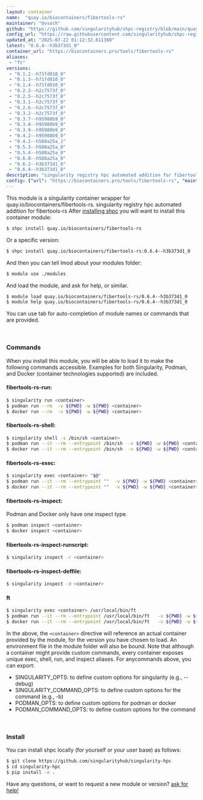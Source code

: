 ```yaml
---
layout: container
name:  "quay.io/biocontainers/fibertools-rs"
maintainer: "@vsoch"
github: "https://github.com/singularityhub/shpc-registry/blob/main/quay.io/biocontainers/fibertools-rs/container.yaml"
config_url: "https://raw.githubusercontent.com/singularityhub/shpc-registry/main/quay.io/biocontainers/fibertools-rs/container.yaml"
updated_at: "2025-07-22 01:12:32.611360"
latest: "0.6.4--h3b373d1_0"
container_url: "https://biocontainers.pro/tools/fibertools-rs"
aliases:
 - "ft"
versions:
 - "0.1.2--h71fd010_0"
 - "0.1.3--h71fd010_0"
 - "0.1.4--h71fd010_0"
 - "0.2.2--h2c7573f_0"
 - "0.2.5--h2c7573f_0"
 - "0.3.1--h2c7573f_0"
 - "0.2.6--h2c7573f_0"
 - "0.3.2--h2c7573f_0"
 - "0.3.7--h95980b9_0"
 - "0.3.8--h95980b9_0"
 - "0.3.9--h95980b9_0"
 - "0.4.2--h95980b9_0"
 - "0.4.2--h588a25a_1"
 - "0.5.3--h588a25a_0"
 - "0.5.4--h588a25a_0"
 - "0.6.0--h588a25a_0"
 - "0.6.2--h3b373d1_0"
 - "0.6.4--h3b373d1_0"
description: "singularity registry hpc automated addition for fibertools-rs"
config: {"url": "https://biocontainers.pro/tools/fibertools-rs", "maintainer": "@vsoch", "description": "singularity registry hpc automated addition for fibertools-rs", "latest": {"0.6.4--h3b373d1_0": "sha256:169813694418ace2c6f6db62a93263bbfe4674b53c51f38bbd88496711440745"}, "tags": {"0.1.2--h71fd010_0": "sha256:a66b88ea70106270a0ab246e45aada09593ffc2c02832698cf044c0f83c2bc3b", "0.1.3--h71fd010_0": "sha256:4af6107cde71afbdcbeffdb08db17e8dde249205cab0ceeec473bf93b70a5c6f", "0.1.4--h71fd010_0": "sha256:a7be71f0fd788a027c574d6a15be355f387a27683695e3a30f9d682141b1e8f0", "0.2.2--h2c7573f_0": "sha256:1d6fc774142135732c7af8560a844e4bc7dc3e65b3c232fbb75cc8e03098a8a2", "0.2.5--h2c7573f_0": "sha256:e3d1cab9bb4099a0cd95855428e851aae5e5ec8c16b87d02ffcd484b6a566761", "0.3.1--h2c7573f_0": "sha256:4ba5cd0dc81cdf7ac426d4b64d873616d232f9d8aa3c8cac12ffe701bfaa3fdd", "0.2.6--h2c7573f_0": "sha256:8f76e07535985a0a696b4cdae7ea59a48785ccab45e1ea7027c85ddb41103219", "0.3.2--h2c7573f_0": "sha256:c3be8fcf8ae862c2e55dc8c0b5294d5a5c8f56cf80ffea6a864390ddac2eed39", "0.3.7--h95980b9_0": "sha256:1d329e47f91937300b608e2fdb56c490f0674a32e2b72d47b3b09215c5d673ab", "0.3.8--h95980b9_0": "sha256:14997a90f7415b193e8fa551e8da174ea677587e98acec91fe674d707705ef57", "0.3.9--h95980b9_0": "sha256:f26f87e593661ec2d393846f81e4f3d2aabaa8293b1a177f5aff7f14270c1f67", "0.4.2--h95980b9_0": "sha256:23ae2ce2c153e910ad895f68db55e600dae33d5205644089baecbdb29b8c1a94", "0.4.2--h588a25a_1": "sha256:c6a41dd10446dfe0e6a219f7e9895cf60614976f058e55f17d3bc3792d7663ba", "0.5.3--h588a25a_0": "sha256:17ab39301674bdc69b80f2adc12f8c552939af0ef5c5bf7a4dd80811a5c1ac13", "0.5.4--h588a25a_0": "sha256:aaa0b22ed6a8d1f2814ca9cf5ae12b139844730949e4d92c0828485f4711fa88", "0.6.0--h588a25a_0": "sha256:1bc35601b990ceacae889dda7ee4fc1937d17247314eb31bcfb6fc52eb1d4dba", "0.6.2--h3b373d1_0": "sha256:9a4701bc60df73b66d2396bc879c4ed768e4db9fddae9a6f4b59d65fe0374a67", "0.6.4--h3b373d1_0": "sha256:169813694418ace2c6f6db62a93263bbfe4674b53c51f38bbd88496711440745"}, "docker": "quay.io/biocontainers/fibertools-rs", "aliases": {"ft": "/usr/local/bin/ft"}}
---
```


This module is a singularity container wrapper for quay.io/biocontainers/fibertools-rs.
singularity registry hpc automated addition for fibertools-rs
After [installing shpc](#install) you will want to install this container module:


```bash
$ shpc install quay.io/biocontainers/fibertools-rs
```

Or a specific version:

```bash
$ shpc install quay.io/biocontainers/fibertools-rs:0.6.4--h3b373d1_0
```

And then you can tell lmod about your modules folder:

```bash
$ module use ./modules
```

And load the module, and ask for help, or similar.

```bash
$ module load quay.io/biocontainers/fibertools-rs/0.6.4--h3b373d1_0
$ module help quay.io/biocontainers/fibertools-rs/0.6.4--h3b373d1_0
```

You can use tab for auto-completion of module names or commands that are provided.

<br>

### Commands

When you install this module, you will be able to load it to make the following commands accessible.
Examples for both Singularity, Podman, and Docker (container technologies supported) are included.

#### fibertools-rs-run:

```bash
$ singularity run <container>
$ podman run --rm  -v ${PWD} -w ${PWD} <container>
$ docker run --rm  -v ${PWD} -w ${PWD} <container>
```

#### fibertools-rs-shell:

```bash
$ singularity shell -s /bin/sh <container>
$ podman run --it --rm --entrypoint /bin/sh  -v ${PWD} -w ${PWD} <container>
$ docker run --it --rm --entrypoint /bin/sh  -v ${PWD} -w ${PWD} <container>
```

#### fibertools-rs-exec:

```bash
$ singularity exec <container> "$@"
$ podman run --it --rm --entrypoint ""  -v ${PWD} -w ${PWD} <container> "$@"
$ docker run --it --rm --entrypoint ""  -v ${PWD} -w ${PWD} <container> "$@"
```

#### fibertools-rs-inspect:

Podman and Docker only have one inspect type.

```bash
$ podman inspect <container>
$ docker inspect <container>
```

#### fibertools-rs-inspect-runscript:

```bash
$ singularity inspect -r <container>
```

#### fibertools-rs-inspect-deffile:

```bash
$ singularity inspect -d <container>
```


#### ft

```bash
$ singularity exec <container> /usr/local/bin/ft
$ podman run --it --rm --entrypoint /usr/local/bin/ft   -v ${PWD} -w ${PWD} <container> -c " $@"
$ docker run --it --rm --entrypoint /usr/local/bin/ft   -v ${PWD} -w ${PWD} <container> -c " $@"
```



In the above, the `<container>` directive will reference an actual container provided
by the module, for the version you have chosen to load. An environment file in the
module folder will also be bound. Note that although a container
might provide custom commands, every container exposes unique exec, shell, run, and
inspect aliases. For anycommands above, you can export:

 - SINGULARITY_OPTS: to define custom options for singularity (e.g., --debug)
 - SINGULARITY_COMMAND_OPTS: to define custom options for the command (e.g., -b)
 - PODMAN_OPTS: to define custom options for podman or docker
 - PODMAN_COMMAND_OPTS: to define custom options for the command

<br>

### Install

You can install shpc locally (for yourself or your user base) as follows:

```bash
$ git clone https://github.com/singularityhub/singularity-hpc
$ cd singularity-hpc
$ pip install -e .
```

Have any questions, or want to request a new module or version? [ask for help!](https://github.com/singularityhub/singularity-hpc/issues)